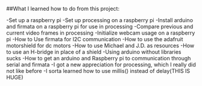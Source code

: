 ##What I learned how to do from this project:

-Set up a raspberry pi
-Set up processing on a raspberry pi
-Install arduino and firmata on a raspberry pi for use in processing
-Compare previous and current video frames in processing
-Initialize webcam usage on a raspberry pi
-How to Use firmata for I2C communication
-How to use the adafruit motorshield for dc motors
-How to use Michael and J.D. as resources
-How to use an H-bridge in place of a shield
-Using arduino without libraries sucks
-How to get an arduino and Raspberry pi to communication through serial and firmata
-I got a new appreciation for processing, which I really did not like before
-I sorta learned how to use millis() instead of delay(THIS IS HUGE)




